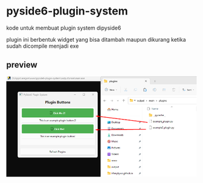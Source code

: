 # pyside6-plugin-system
kode untuk membuat plugin system dipyside6

plugin ini berbentuk widget yang bisa ditambah maupun dikurang ketika sudah dicompile menjadi exe

## preview
![preview](preview.png)